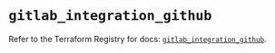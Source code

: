 # `gitlab_integration_github`

Refer to the Terraform Registry for docs: [`gitlab_integration_github`](https://registry.terraform.io/providers/gitlabhq/gitlab/17.6.0/docs/resources/integration_github).
